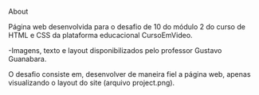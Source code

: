 About

Página web desenvolvida para o desafio de 10 do módulo 2 do curso de HTML e CSS da plataforma educacional CursoEmVideo.

-Imagens, texto e layout disponibilizados pelo professor Gustavo Guanabara.

O desafio consiste em, desenvolver de maneira fiel a página web, apenas visualizando o layout do site (arquivo project.png).
